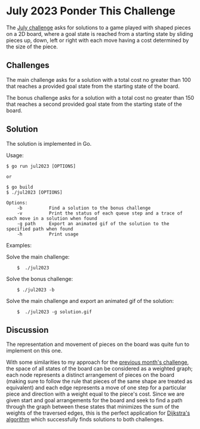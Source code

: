 # July 2023 Ponder This Challenge
The [July challenge](https://research.ibm.com/haifa/ponderthis/challenges/July2023.html) asks for solutions to a game played with shaped pieces on a 2D board, where a goal state is reached from a starting state by sliding pieces up, down, left or right with each move having a cost determined by the size of the piece.

## Challenges

The main challenge asks for a solution with a total cost no greater than 100 that reaches a provided goal state from the starting state of the board.

The bonus challenge asks for a solution with a total cost no greater than 150 that reaches a second provided goal state from the starting state of the board.

## Solution
The solution is implemented in Go.

Usage:
	
	$ go run jul2023 [OPTIONS]
	
	or
	
	$ go build
	$ ./jul2023 [OPTIONS]
	
	Options:
		-b          Find a solution to the bonus challenge
		-v          Print the status of each queue step and a trace of each move in a solution when found
		-g path     Export an animated gif of the solution to the specified path when found
		-h          Print usage

Examples:

Solve the main challenge:

		$  ./jul2023

Solve the bonus challenge:

		$ ./jul2023 -b
		
Solve the main challenge and export an animated gif of the solution:

		$  ./jul2023 -g solution.gif

## Discussion

The representation and movement of pieces on the board was quite fun to implement on this one.

With some similarities to my approach for the [previous month's challenge](../06/), the space of all states of the board can be considered as a weighted graph; each node represents a distinct arrangement of pieces on the board (making sure to follow the rule that pieces of the same shape are treated as equivalent) and each edge represents a move of one step for a particular piece and direction with a weight equal to the piece's cost. Since we are given start and goal arrangements for the board and seek to find a path through the graph between these states that minimizes the sum of the weights of the traversed edges, this is the perfect application for [Dijkstra's algorithm](https://en.wikipedia.org/wiki/Dijkstra%27s_algorithm) which successfully finds solutions to both challenges.